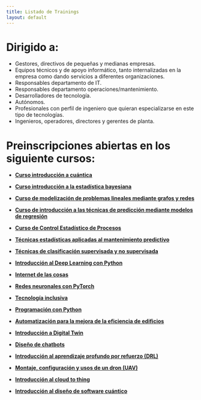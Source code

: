 ```yaml
---
title: Listado de Trainings
layout: default
---
```




# Dirigido a:
- Gestores, directivos de pequeñas y medianas empresas.
- Equipos técnicos y de apoyo informático, tanto internalizadas en la empresa como dando servicios a diferentes organizaciones. 
- Responsables departamento de IT. 
- Responsables departamento operaciones/mantenimiento. 
- Desarrolladores de tecnología.
- Autónomos.
- Profesionales con perfil de ingeniero que quieran especializarse en este tipo de tecnologías.
- Ingenieros, operadores, directores y gerentes de planta.


# Preinscripciones abiertas en los siguiente cursos:

- [**Curso introducción a cuántica**](https://dihuex.github.io/trainings/cursos/cuantica.html)

- [**Curso introducción a la estadística bayesiana**](https://dihuex.github.io/trainings/cursos/introEstadisticaBayesiana.html)

- [**Curso de modelización de problemas lineales mediante grafos y redes**](https://dihuex.github.io/trainings/cursos/modelizacionGrafosRedes.html)

- [**Curso de introducción a las técnicas de predicción mediante modelos de regresión**](https://dihuex.github.io/trainings/cursos/prediccionModelosRegresion.html)

- [**Curso de Control Estadístico de Procesos**](https://dihuex.github.io/trainings/cursos/controlEstadisticoProcesos.html)

- [**Técnicas estadísticas aplicadas al mantenimiento predictivo**](https://dihuex.github.io/trainings/cursos/tecnicasMantenimientoPredictivo.html)

- [**Técnicas de clasificación supervisada y no supervisada**](https://dihuex.github.io/trainings/cursos/clasificacionSupervisadaNoSupervisada.html)

- [**Introducción al Deep Learning con Python**](https://dihuex.github.io/trainings/cursos/deepLearningPython.html)

- [**Internet de las cosas**](https://dihuex.github.io/trainings/cursos/internetDeLasCosas.html)

- [**Redes neuronales con PyTorch**](https://dihuex.github.io/trainings/cursos/pyTorch.html)

- [**Tecnología inclusiva**](https://dihuex.github.io/trainings/cursos/tecnologiaInclusiva.html)

- [**Programación con Python**](https://dihuex.github.io/trainings/cursos/programacion.html)

- [**Automatización para la mejora de la eficiencia de edificios**](https://dihuex.github.io/trainings/cursos/mejoraEficienciaEdificios.html)

- [**Introducción a Digital Twin**](https://dihuex.github.io/trainings/cursos/digitalTwin.html)

- [**Diseño de chatbots**](https://dihuex.github.io/trainings/cursos/disenoChatbots.html)

- [**Introducción al aprendizaje profundo por refuerzo (DRL)**](https://dihuex.github.io/trainings/cursos/DRL.html)

- [**Montaje, configuración y usos de un dron (UAV)**](https://dihuex.github.io/trainings/cursos/UAVs.html)

- [**Introducción al cloud to thing**](https://dihuex.github.io/trainings/cursos/cloudToThing.html)

- [**Introducción al diseño de software cuántico**](https://dihuex.github.io/trainings/cursos/disenoSoftwareCuantica.html)



